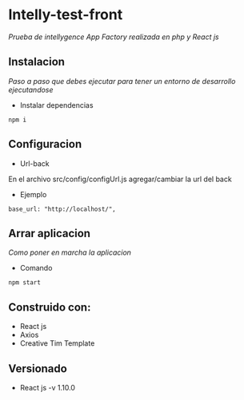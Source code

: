 # Intelly-test-front

_Prueba de intellygence App Factory realizada en php y React js_

## Instalacion

_Paso a paso que debes ejecutar para tener un entorno de desarrollo ejecutandose_

* Instalar dependencias

```
npm i
```


## Configuracion

* Url-back


En el archivo src/config/configUrl.js agregar/cambiar la url del back

* Ejemplo

```
base_url: "http://localhost/",
```


## Arrar aplicacion

_Como poner en marcha la aplicacion_

* Comando

```
npm start
```
## Construido con:

* React js
* Axios
* Creative Tim Template

## Versionado 

* React js -v 1.10.0
